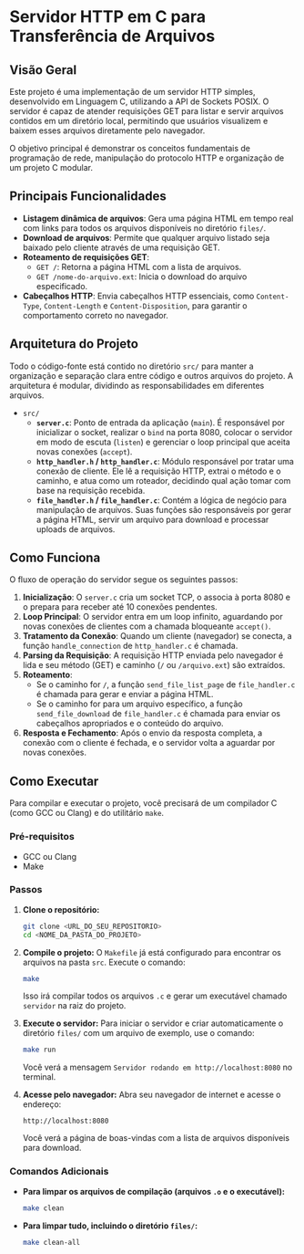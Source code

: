 
# Servidor HTTP em C para Transferência de Arquivos

## Visão Geral

Este projeto é uma implementação de um servidor HTTP simples, desenvolvido em Linguagem C, utilizando a API de Sockets POSIX. O servidor é capaz de atender requisições GET para listar e servir arquivos contidos em um diretório local, permitindo que usuários visualizem e baixem esses arquivos diretamente pelo navegador.

O objetivo principal é demonstrar os conceitos fundamentais de programação de rede, manipulação do protocolo HTTP e organização de um projeto C modular.

## Principais Funcionalidades

  - **Listagem dinâmica de arquivos**: Gera uma página HTML em tempo real com links para todos os arquivos disponíveis no diretório `files/`.
  - **Download de arquivos**: Permite que qualquer arquivo listado seja baixado pelo cliente através de uma requisição GET.
  - **Roteamento de requisições GET**:
      - `GET /`: Retorna a página HTML com a lista de arquivos.
      - `GET /nome-do-arquivo.ext`: Inicia o download do arquivo especificado.
  - **Cabeçalhos HTTP**: Envia cabeçalhos HTTP essenciais, como `Content-Type`, `Content-Length` e `Content-Disposition`, para garantir o comportamento correto no navegador.

## Arquitetura do Projeto

Todo o código-fonte está contido no diretório `src/` para manter a organização e separação clara entre código e outros arquivos do projeto. A arquitetura é modular, dividindo as responsabilidades em diferentes arquivos.

  - `src/`
      - **`server.c`**: Ponto de entrada da aplicação (`main`). É responsável por inicializar o socket, realizar o `bind` na porta 8080, colocar o servidor em modo de escuta (`listen`) e gerenciar o loop principal que aceita novas conexões (`accept`).
      - **`http_handler.h` / `http_handler.c`**: Módulo responsável por tratar uma conexão de cliente. Ele lê a requisição HTTP, extrai o método e o caminho, e atua como um roteador, decidindo qual ação tomar com base na requisição recebida.
      - **`file_handler.h` / `file_handler.c`**: Contém a lógica de negócio para manipulação de arquivos. Suas funções são responsáveis por gerar a página HTML, servir um arquivo para download e processar uploads de arquivos.

## Como Funciona

O fluxo de operação do servidor segue os seguintes passos:

1.  **Inicialização**: O `server.c` cria um socket TCP, o associa à porta 8080 e o prepara para receber até 10 conexões pendentes.
2.  **Loop Principal**: O servidor entra em um loop infinito, aguardando por novas conexões de clientes com a chamada bloqueante `accept()`.
3.  **Tratamento da Conexão**: Quando um cliente (navegador) se conecta, a função `handle_connection` de `http_handler.c` é chamada.
4.  **Parsing da Requisição**: A requisição HTTP enviada pelo navegador é lida e seu método (GET) e caminho (`/` ou `/arquivo.ext`) são extraídos.
5.  **Roteamento**:
      - Se o caminho for `/`, a função `send_file_list_page` de `file_handler.c` é chamada para gerar e enviar a página HTML.
      - Se o caminho for para um arquivo específico, a função `send_file_download` de `file_handler.c` é chamada para enviar os cabeçalhos apropriados e o conteúdo do arquivo.
6.  **Resposta e Fechamento**: Após o envio da resposta completa, a conexão com o cliente é fechada, e o servidor volta a aguardar por novas conexões.

## Como Executar

Para compilar e executar o projeto, você precisará de um compilador C (como GCC ou Clang) e do utilitário `make`.

### Pré-requisitos

  - GCC ou Clang
  - Make

### Passos

1.  **Clone o repositório:**

    ```bash
    git clone <URL_DO_SEU_REPOSITORIO>
    cd <NOME_DA_PASTA_DO_PROJETO>
    ```

2.  **Compile o projeto:**
    O `Makefile` já está configurado para encontrar os arquivos na pasta `src`. Execute o comando:

    ```bash
    make
    ```

    Isso irá compilar todos os arquivos `.c` e gerar um executável chamado `servidor` na raiz do projeto.

3.  **Execute o servidor:**
    Para iniciar o servidor e criar automaticamente o diretório `files/` com um arquivo de exemplo, use o comando:

    ```bash
    make run
    ```

    Você verá a mensagem `Servidor rodando em http://localhost:8080` no terminal.

4.  **Acesse pelo navegador:**
    Abra seu navegador de internet e acesse o endereço:

    ```
    http://localhost:8080
    ```

    Você verá a página de boas-vindas com a lista de arquivos disponíveis para download.

### Comandos Adicionais

  - **Para limpar os arquivos de compilação (arquivos `.o` e o executável):**
    ```bash
    make clean
    ```
  - **Para limpar tudo, incluindo o diretório `files/`:**
    ```bash
    make clean-all
    ```
